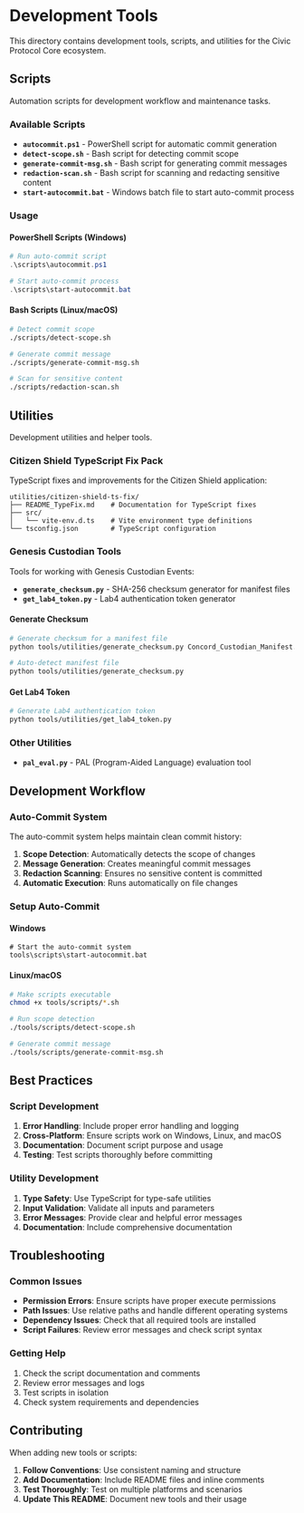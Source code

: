 # Development Tools

This directory contains development tools, scripts, and utilities for the Civic Protocol Core ecosystem.

## Scripts

Automation scripts for development workflow and maintenance tasks.

### Available Scripts

- **`autocommit.ps1`** - PowerShell script for automatic commit generation
- **`detect-scope.sh`** - Bash script for detecting commit scope
- **`generate-commit-msg.sh`** - Bash script for generating commit messages
- **`redaction-scan.sh`** - Bash script for scanning and redacting sensitive content
- **`start-autocommit.bat`** - Windows batch file to start auto-commit process

### Usage

#### PowerShell Scripts (Windows)

```powershell
# Run auto-commit script
.\scripts\autocommit.ps1

# Start auto-commit process
.\scripts\start-autocommit.bat
```

#### Bash Scripts (Linux/macOS)

```bash
# Detect commit scope
./scripts/detect-scope.sh

# Generate commit message
./scripts/generate-commit-msg.sh

# Scan for sensitive content
./scripts/redaction-scan.sh
```

## Utilities

Development utilities and helper tools.

### Citizen Shield TypeScript Fix Pack

TypeScript fixes and improvements for the Citizen Shield application:

```
utilities/citizen-shield-ts-fix/
├── README_TypeFix.md    # Documentation for TypeScript fixes
├── src/
│   └── vite-env.d.ts    # Vite environment type definitions
└── tsconfig.json        # TypeScript configuration
```

### Genesis Custodian Tools

Tools for working with Genesis Custodian Events:

- **`generate_checksum.py`** - SHA-256 checksum generator for manifest files
- **`get_lab4_token.py`** - Lab4 authentication token generator

#### Generate Checksum

```bash
# Generate checksum for a manifest file
python tools/utilities/generate_checksum.py Concord_Custodian_Manifest.pdf

# Auto-detect manifest file
python tools/utilities/generate_checksum.py
```

#### Get Lab4 Token

```bash
# Generate Lab4 authentication token
python tools/utilities/get_lab4_token.py
```

### Other Utilities

- **`pal_eval.py`** - PAL (Program-Aided Language) evaluation tool

## Development Workflow

### Auto-Commit System

The auto-commit system helps maintain clean commit history:

1. **Scope Detection**: Automatically detects the scope of changes
2. **Message Generation**: Creates meaningful commit messages
3. **Redaction Scanning**: Ensures no sensitive content is committed
4. **Automatic Execution**: Runs automatically on file changes

### Setup Auto-Commit

#### Windows

```batch
# Start the auto-commit system
tools\scripts\start-autocommit.bat
```

#### Linux/macOS

```bash
# Make scripts executable
chmod +x tools/scripts/*.sh

# Run scope detection
./tools/scripts/detect-scope.sh

# Generate commit message
./tools/scripts/generate-commit-msg.sh
```

## Best Practices

### Script Development

1. **Error Handling**: Include proper error handling and logging
2. **Cross-Platform**: Ensure scripts work on Windows, Linux, and macOS
3. **Documentation**: Document script purpose and usage
4. **Testing**: Test scripts thoroughly before committing

### Utility Development

1. **Type Safety**: Use TypeScript for type-safe utilities
2. **Input Validation**: Validate all inputs and parameters
3. **Error Messages**: Provide clear and helpful error messages
4. **Documentation**: Include comprehensive documentation

## Troubleshooting

### Common Issues

- **Permission Errors**: Ensure scripts have proper execute permissions
- **Path Issues**: Use relative paths and handle different operating systems
- **Dependency Issues**: Check that all required tools are installed
- **Script Failures**: Review error messages and check script syntax

### Getting Help

1. Check the script documentation and comments
2. Review error messages and logs
3. Test scripts in isolation
4. Check system requirements and dependencies

## Contributing

When adding new tools or scripts:

1. **Follow Conventions**: Use consistent naming and structure
2. **Add Documentation**: Include README files and inline comments
3. **Test Thoroughly**: Test on multiple platforms and scenarios
4. **Update This README**: Document new tools and their usage
